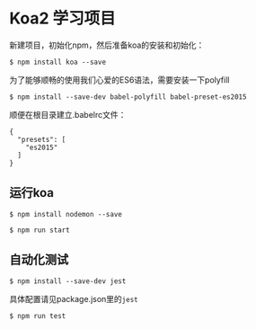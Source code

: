 # Koa2 学习项目

新建项目，初始化npm，然后准备koa的安装和初始化：

```$ npm install koa --save```

为了能够顺畅的使用我们心爱的ES6语法，需要安装一下polyfill
```
$ npm install --save-dev babel-polyfill babel-preset-es2015
```

顺便在根目录建立.babelrc文件：
```
{
  "presets": [
    "es2015"
  ]
}
```

## 运行koa
```$ npm install nodemon --save```

```$ npm run start```

## 自动化测试
```
$ npm install --save-dev jest
```

具体配置请见package.json里的`jest`

```
$ npm run test
```
